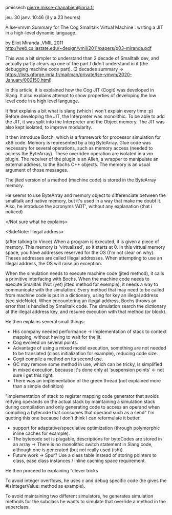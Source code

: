 pmissech <pierre.misse-chanabier@inria.fr>
	
jeu. 30 janv. 10:46 (il y a 23 heures)
	
À lse-vmvm
Summary for The Cog Smalltalk Virtual Machine : writing a JIT in a
high-level dynamic language.

by Eliot Miranda ,VMIL 2011
http://web.cs.iastate.edu/~design/vmil/2011/papers/p03-miranda.pdf


This was a bit simpler to understand than 2 decade of Smalltalk dev, and
actually partly clears up one of the part I didn't understand in it (the
debugging machine code part).
(2 decades summary ->
https://lists.gforge.inria.fr/mailman/private/lse-vmvm/2020-January/000150.html)


In this article, it is explained how the Cog JIT (Cogit) was developed
in Slang.
It also explains attempt to show properties of developing the low level
code in a high level language.

It first explains  a bit what is slang (which I won't explain every time :p)
Before developing the JIT, the Interpreter was monolithic.
To be able to add the JIT, it was split into the Interpreter and the
Object memory.
The JIT was also kept isolated, to improve modularity.

It then introduce Botch, which is a framework for processor simulation
for x86 code.
Memory is represented by a big ByteArray.
Glue code was necessary for several operations, such as memory access
(needed to access the ByteArray).
These overriden operation are isolated in a vm plugin.
The receiver of the plugin is an Alien, a wrapper to manipulate an
external address, to the Bochs C++ objects.
The memory is an usual argument of those messages.

The jited version of a method (machine code) is stored in the ByteArray
memory.

<Not sure what he explains>

He seems to use ByteArray and memory object to differenciate between the
smalltalk and native memory, but it's used in a way that make me doubt it.
Also, he introduce the acronyms 'ADT', without any explanation (that i
noticed)

</Not sure what he explains>

<SideNote: Illegal address>

(after talking to Vince)
When a program is executed, it is given a piece of memory.
This memory is 'virtualized', so it starts at 0.
In this virtual memory space, you have addresses reserved for the OS
(I'm not clear on why).
Theses addresses are called Illegal addresses.
When attempting to use an Illegal address, the OS will raise an exception.

</SideNote>

When the simulation needs to execute machine code (jited method), it
calls a primitive interfacing with Bochs.
When the machine code needs to execute Smalltak (Not (yet) jitted method
for exemple), it needs a way to communicate with the simulation.
Every method that may need to be called from machine code is put in a
dictionary, using for key an illegal address (see sideNote).
When encountering an illegal address, Bochs throws an error that is
handled by Smalltalk code.
The simulation search the dictionary at the illegal address key, and
resume execution with that method (or block).


He then explains several small things:
- His company needed performance -> Implementation of stack to context
mapping, without having to wait for the jit.
- Cog evolved on several points.
- Advantage of using a mixed model execution, something are not needed
to be translated (class initialization for example), reducing code size.
- Cogit compile a method on its second use.
- GC may remove some method in use, which  can be tricky, is simplified
in mixed execution, because it's done only at 'suspension points' <- not
sure i get this right.
- There was an implementation of the green thread (not explained more
than a simple definition)


"Implementation of stack to register mapping code generator  that avoids
reifying operands on the actual stack by maintaining a simulation stack
during compilation and only generating code to access an operand when
compiling a bytecode that consumes that operand such as a send"
I'm quoting this one because i don't think I can reformulate it better.

- support for adaptative/speculative optimization (through polymorphic
inline caches for example).
- The bytecode set is plugable, descriptions for byteCodes are stored in
an array -> There is no monolithic switch statement in Slang code,
although one is generated (but not really used (ish)).
- Future work -> Spur? Use a class table instead of storing pointers to
class, ease class instances / inline caching space requirement.

He then proceed to explaining "clever tricks

To avoid integer overflows, he uses c and debug specific code (he gives
the #isIntegerValue: method as example).

To avoid maintaining two different simulators, he generates simulation
methods for the subclass he wants to simulate that override a method in
the superclass.